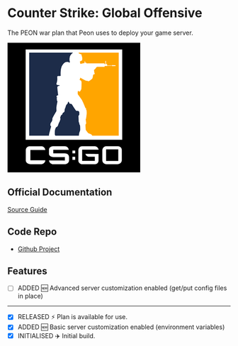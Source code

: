 # Counter Strike: Global Offensive

The PEON war plan that Peon uses to deploy your game server.

![CS:GO](../../images/game-logos/csgo.png)

## Official Documentation

[Source Guide](https://developer.valvesoftware.com/wiki/Counter-Strike:_Global_Offensive_Dedicated_Servers#Docker)

## Code Repo

- [Github Project](https://github.com/the-peon-project/peon-warplans/tree/main/csgo)

## Features

- [ ] ADDED :new: Advanced server customization enabled (get/put config files in place)

---

- [x] RELEASED :zap: Plan is available for use.
- [x] ADDED :new: Basic server customization enabled (environment variables)
- [x] INITIALISED :airplane: Initial build.
